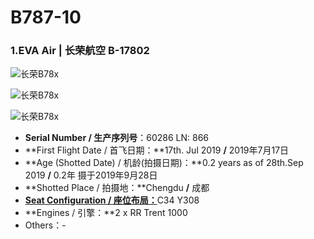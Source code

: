 # B787-10

### 1.EVA Air | 长荣航空     B-17802

![长荣B78x](http://py2kq5jlv.bkt.clouddn.com/B78X_BR_1.jpg)

![长荣B78x](http://py2kq5jlv.bkt.clouddn.com/B78X_BR_5.jpg)

![长荣B78x](http://py2kq5jlv.bkt.clouddn.com/B78X_BR_7.jpg)

- **Serial Number / 生产序列号**：60286  LN: 866
- **First Flight Date / 首飞日期：**17th. Jul 2019  **/**  2019年7月17日
- **Age (Shotted Date) / 机龄(拍摄日期)：**0.2 years as of 28th.Sep 2019  **/**  0.2年  摄于2019年9月28日
- **Shotted Place / 拍摄地：**Chengdu  **/**  成都
- [**Seat Configuration / 座位布局：**](https://www.evaair.com/zh-tw/flying-with-eva/fleet-facts/passenger/787-10.html?filter=&fleet=787-10)C34 Y308
- **Engines / 引擎：**2 x RR Trent 1000
- Others：-

